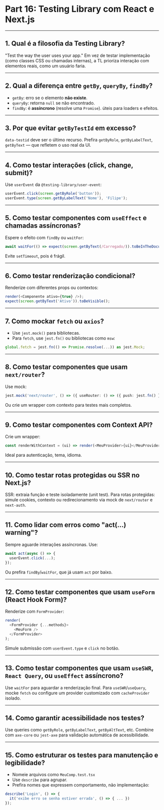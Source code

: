 # Part 16: Testing Library com React e Next.js

---

## 1. Qual é a filosofia da Testing Library?

"Test the way the user uses your app." Em vez de testar implementação (como classes CSS ou chamadas internas), a TL prioriza interação com elementos reais, como um usuário faria.

---

## 2. Qual a diferença entre `getBy`, `queryBy`, `findBy`?

* `getBy`: erro se o elemento **não existe**.
* `queryBy`: retorna `null` se não encontrado.
* `findBy`: é **assíncrono** (resolve uma `Promise`). úteis para loaders e efeitos.

---

## 3. Por que evitar `getByTestId` em excesso?

`data-testid` deve ser o último recurso. Prefira `getByRole`, `getByLabelText`, `getByText` — que refletem o uso real da UI.

---

## 4. Como testar interações (click, change, submit)?

Use `userEvent` da `@testing-library/user-event`:

```ts
userEvent.click(screen.getByRole('button'));
userEvent.type(screen.getByLabelText('Nome'), 'Filipe');
```

---

## 5. Como testar componentes com `useEffect` e chamadas assíncronas?

Espere o efeito com `findBy` ou `waitFor`:

```ts
await waitFor(() => expect(screen.getByText(/Carregado/)).toBeInTheDocument());
```

Evite `setTimeout`, pois é frágil.

---

## 6. Como testar renderização condicional?

Renderize com diferentes props ou contextos:

```ts
render(<Componente ativo={true} />);
expect(screen.getByText('Ativo')).toBeVisible();
```

---

## 7. Como mockar `fetch` ou `axios`?

* Use `jest.mock()` para bibliotecas.
* Para `fetch`, use `jest.fn()` ou bibliotecas como `msw`:

```ts
global.fetch = jest.fn(() => Promise.resolve(...)) as jest.Mock;
```

---

## 8. Como testar componentes que usam `next/router`?

Use mock:

```ts
jest.mock('next/router', () => ({ useRouter: () => ({ push: jest.fn() }) }));
```

Ou crie um wrapper com contexto para testes mais completos.

---

## 9. Como testar componentes com Context API?

Crie um wrapper:

```ts
const renderWithContext = (ui) => render(<MeuProvider>{ui}</MeuProvider>);
```

Ideal para autenticação, tema, idioma.

---

## 10. Como testar rotas protegidas ou SSR no Next.js?

SSR: extraia função e teste isoladamente (unit test).
Para rotas protegidas: simule cookies, contexto ou redirecionamento via mock de `next/router` e `next-auth`.

---

## 11. Como lidar com erros como "act(...) warning"?

Sempre aguarde interações assíncronas. Use:

```ts
await act(async () => {
  userEvent.click(...);
});
```

Ou prefira `findBy`/`waitFor`, que já usam `act` por baixo.

---

## 12. Como testar componentes que usam `useForm` (React Hook Form)?

Renderize com `FormProvider`:

```ts
render(
  <FormProvider {...methods}>
    <MeuForm />
  </FormProvider>
);
```

Simule submissão com `userEvent.type` e `click` no botão.

---

## 13. Como testar componentes que usam `useSWR`, `React Query`, ou `useEffect` assíncrono?

Use `waitFor` para aguardar a renderização final.
Para `useSWR`/`useQuery`, mocke `fetch` ou configure um provider customizado com `cacheProvider` isolado.

---

## 14. Como garantir acessibilidade nos testes?

Use queries como `getByRole`, `getByLabelText`, `getByAltText`, etc.
Combine com `axe-core` ou `jest-axe` para validação automática de acessibilidade.

---

## 15. Como estruturar os testes para manutenção e legibilidade?

* Nomeie arquivos como `MeuComp.test.tsx`
* Use `describe` para agrupar.
* Prefira nomes que expressem comportamento, não implementação:

```ts
describe('Login', () => {
  it('exibe erro se senha estiver errada', () => { ... })
});
```